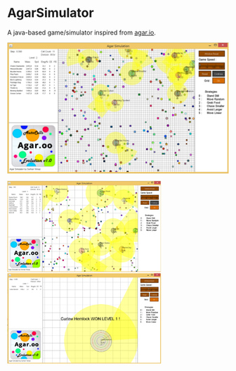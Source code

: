 # AgarSimulator
A java-based game/simulator inspired from [agar.io](http://agar.io). 

 <img src="images/agar_06.png" width="550">


<img src="images/agar_01.png" width="350"> <img src="images/agar_03.png" width="350">
